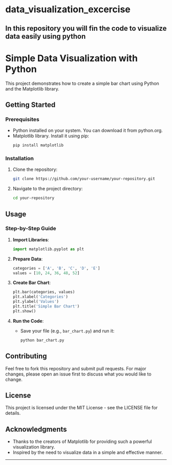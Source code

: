 # data_visualization_excercise
In this repository you will fin the code to visualize data easily  using python
---

# Simple Data Visualization with Python

This project demonstrates how to create a simple bar chart using Python and the Matplotlib library.

## Getting Started

### Prerequisites

- Python installed on your system. You can download it from python.org.
- Matplotlib library. Install it using pip:
  ```bash
  pip install matplotlib
  ```

### Installation

1. Clone the repository:
   ```bash
   git clone https://github.com/your-username/your-repository.git
   ```
2. Navigate to the project directory:
   ```bash
   cd your-repository
   ```

## Usage

### Step-by-Step Guide

1. **Import Libraries**:
   ```python
   import matplotlib.pyplot as plt
   ```

2. **Prepare Data**:
   ```python
   categories = ['A', 'B', 'C', 'D', 'E']
   values = [10, 24, 36, 48, 52]
   ```

3. **Create Bar Chart**:
   ```python
   plt.bar(categories, values)
   plt.xlabel('Categories')
   plt.ylabel('Values')
   plt.title('Simple Bar Chart')
   plt.show()
   ```

4. **Run the Code**:
   - Save your file (e.g., `bar_chart.py`) and run it:
     ```bash
     python bar_chart.py
     ```

## Contributing

Feel free to fork this repository and submit pull requests. For major changes, please open an issue first to discuss what you would like to change.

## License

This project is licensed under the MIT License - see the LICENSE file for details.

## Acknowledgments

- Thanks to the creators of Matplotlib for providing such a powerful visualization library.
- Inspired by the need to visualize data in a simple and effective manner.

---

